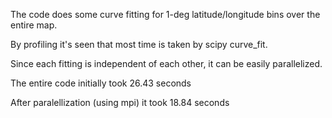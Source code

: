 The code does some curve fitting for 1-deg latitude/longitude bins over the entire map.

By profiling it's seen that most time is taken by scipy curve_fit.

Since each fitting is independent of each other, it can be easily parallelized.

The entire code initially took 26.43 seconds

After paralellization (using mpi) it took 18.84 seconds